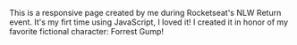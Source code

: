 This is a responsive page created by me during Rocketseat's NLW Return event. It's my firt time using JavaScript, I loved it! 
I created it in honor of my favorite fictional character: Forrest Gump! 

